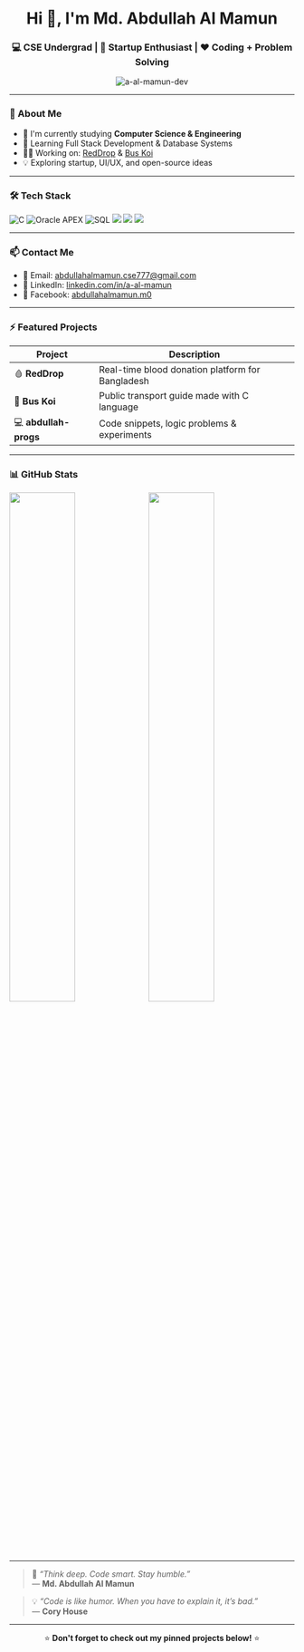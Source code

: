 <h1 align="center">Hi 👋, I'm Md. Abdullah Al Mamun</h1>
<h3 align="center">💻 CSE Undergrad | 🚀 Startup Enthusiast | ❤️ Coding + Problem Solving</h3>

<p align="center">
  <img src="https://komarev.com/ghpvc/?username=a-al-mamun-dev&label=Profile%20views&color=0e75b6&style=flat" alt="a-al-mamun-dev" />
</p>

---

### 🚀 About Me
- 🧠 I'm currently studying **Computer Science & Engineering**
- 🌱 Learning Full Stack Development & Database Systems
- 👨‍💻 Working on: [RedDrop](#) & [Bus Koi](#)
- 💡 Exploring startup, UI/UX, and open-source ideas

---

### 🛠️ Tech Stack

<p align="left">
  <img src="https://img.shields.io/badge/C-blue?style=flat&logo=c" alt="C" />
  <img src="https://img.shields.io/badge/Oracle-Apex-red?style=flat&logo=oracle" alt="Oracle APEX" />
  <img src="https://img.shields.io/badge/SQL-orange?style=flat&logo=sqlite" alt="SQL" />
  <img src="https://img.shields.io/badge/GitHub-181717?style=flat&logo=github&logoColor=white" />
  <img src="https://img.shields.io/badge/Canva-00C4CC?style=flat&logo=canva&logoColor=white" />
  <img src="https://img.shields.io/badge/Figma-F24E1E?style=flat&logo=figma&logoColor=white" />
</p>

---

### 📫 Contact Me

- 📧 Email: [abdullahalmamun.cse777@gmail.com](mailto:abdullahalmamun.cse777@gmail.com)
- 🔗 LinkedIn: [linkedin.com/in/a-al-mamun](https://www.linkedin.com/in/a-al-mamun)
- 📘 Facebook: [abdullahalmamun.m0](https://facebook.com/abdullahalmamun.m0)

---

### ⚡ Featured Projects

| Project | Description |
|--------|-------------|
| 🩸 **RedDrop** | Real-time blood donation platform for Bangladesh |
| 🚌 **Bus Koi** | Public transport guide made with C language |
| 💻 **abdullah-progs** | Code snippets, logic problems & experiments |

---

### 📊 GitHub Stats

<p align="left">
  <img src="https://github-readme-stats.vercel.app/api?username=a-al-mamun-dev&show_icons=true&theme=tokyonight" width="48%" />
  <img src="https://github-readme-stats.vercel.app/api/top-langs/?username=a-al-mamun-dev&layout=compact&theme=tokyonight" width="48%" />
</p>

---

> 💬 *“Think deep. Code smart. Stay humble.”*  
> — **Md. Abdullah Al Mamun**

> 💡 *“Code is like humor. When you have to explain it, it’s bad.”*  
> — **Cory House**

---

<p align="center">
  ⭐ <strong>Don't forget to check out my pinned projects below!</strong> ⭐
</p>
